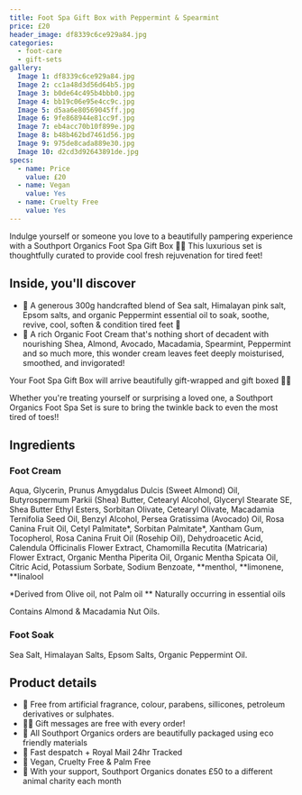 ```yaml
---
title: Foot Spa Gift Box with Peppermint & Spearmint
price: £20
header_image: df8339c6ce929a84.jpg
categories:
  - foot-care
  - gift-sets
gallery:
  Image 1: df8339c6ce929a84.jpg
  Image 2: cc1a48d3d56d64b5.jpg
  Image 3: b0de64c495b4bbb0.jpg
  Image 4: bb19c06e95e4cc9c.jpg
  Image 5: d5aa6e80569045ff.jpg
  Image 6: 9fe868944e81cc9f.jpg
  Image 7: eb4acc70b10f899e.jpg
  Image 8: b48b462bd7461d56.jpg
  Image 9: 975de8cada889e30.jpg
  Image 10: d2cd3d92643891de.jpg
specs:
  - name: Price
    value: £20
  - name: Vegan
    value: Yes
  - name: Cruelty Free
    value: Yes
---
```


Indulge yourself or someone you love to a beautifully pampering experience with a Southport Organics Foot Spa Gift Box 🌱🎁 This luxurious set is thoughtfully curated to provide cool fresh rejuvenation for tired feet!

## Inside, you'll discover

- 🌊 A generous 300g handcrafted blend of Sea salt, Himalayan pink salt, Epsom salts, and organic Peppermint essential oil to soak, soothe, revive, cool, soften & condition tired feet 🧊
- 🌱 A rich Organic Foot Cream that's nothing short of decadent with nourishing Shea, Almond, Avocado, Macadamia, Spearmint, Peppermint and so much more, this wonder cream leaves feet deeply moisturised, smoothed, and invigorated!

Your Foot Spa Gift Box will arrive beautifully gift-wrapped and gift boxed 🎁🌿

Whether you're treating yourself or surprising a loved one, a Southport Organics Foot Spa Set is sure to bring the twinkle back to even the most tired of toes!!

## Ingredients

### Foot Cream

Aqua, Glycerin, Prunus Amygdalus Dulcis (Sweet Almond) Oil, Butyrospermum Parkii (Shea) Butter, Cetearyl Alcohol, Glyceryl Stearate SE, Shea Butter Ethyl Esters, Sorbitan Olivate, Cetearyl Olivate, Macadamia Ternifolia Seed Oil, Benzyl Alcohol, Persea Gratissima (Avocado) Oil, Rosa Canina Fruit Oil, Cetyl Palmitate*, Sorbitan Palmitate*, Xantham Gum, Tocopherol, Rosa Canina Fruit Oil (Rosehip Oil), Dehydroacetic Acid, Calendula Officinalis Flower Extract, Chamomilla Recutita (Matricaria) Flower Extract, Organic Mentha Piperita Oil, Organic Mentha Spicata Oil, Citric Acid, Potassium Sorbate, Sodium Benzoate, **menthol, **limonene, \*\*linalool

\*Derived from Olive oil, not Palm oil
\*\* Naturally occurring in essential oils

Contains Almond & Macadamia Nut Oils.

### Foot Soak

Sea Salt, Himalayan Salts, Epsom Salts, Organic Peppermint Oil.

## Product details

- 🍊 Free from artificial fragrance, colour, parabens, sillicones, petroleum derivatives or sulphates.
- ✍🏼 Gift messages are free with every order!
- 🌿 All Southport Organics orders are beautifully packaged using eco friendly materials
- 📮 Fast despatch + Royal Mail 24hr Tracked
- 🐰 Vegan, Cruelty Free & Palm Free
- 🐾 With your support, Southport Organics donates £50 to a different animal charity each month
